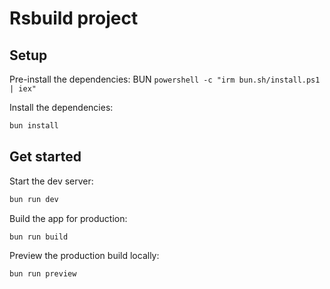# Rsbuild project

## Setup

Pre-install the dependencies:
BUN `powershell -c "irm bun.sh/install.ps1 | iex"`

Install the dependencies:

```bash
bun install
```

## Get started

Start the dev server:

```bash
bun run dev
```

Build the app for production:

```bash
bun run build
```

Preview the production build locally:

```bash
bun run preview
```
